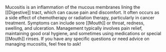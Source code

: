 Mucositis is an inflammation of the mucous membranes lining the [[Digestive]] tract, which can cause pain and discomfort. It often occurs as a side effect of chemotherapy or radiation therapy, particularly in cancer treatment. Symptoms can include sore [[Mouth]] or throat, redness, swelling, and ulceration. Management typically involves pain relief, maintaining good oral hygiene, and sometimes using medications or special [[Mouth]] rinses. If you have any specific questions or need advice on managing mucositis, feel free to ask!